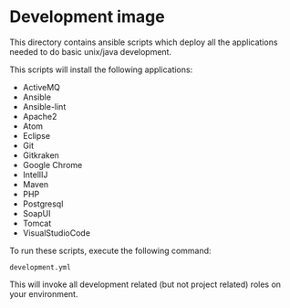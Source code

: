 # Development image

This directory contains ansible scripts which deploy all the applications needed to do basic unix/java development.

This scripts will install the following applications:
- ActiveMQ
- Ansible
- Ansible-lint
- Apache2
- Atom
- Eclipse
- Git
- Gitkraken
- Google Chrome
- IntellIJ
- Maven
- PHP
- Postgresql
- SoapUI
- Tomcat
- VisualStudioCode

To run these scripts, execute the following command:

```development.yml```

This will invoke all development related (but not project related) roles on your environment.
